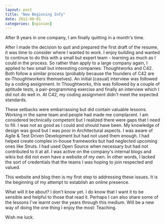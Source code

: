 ```yaml
---
layout: post
title: "New Beginning Infy"
date: 2012-08-01
categories: [opinion]
---
```


After 9 years in one company, I am finally quitting in a month's time. 

After I made the decision to quit and prepared the first draft of the resume, it was time to consider where I wanted to work. I enjoy building and wanted to continue to do this with a small but expert team - learning as much as I could in the process. So rather than apply to a large company again, I applied to two small but interesting companies: Thoughtworks and C42.  Both follow a similar process (probably because the founders of C42 are ex-Thoughtworkers themselves). An initial (casual) interview was followed by a coding assignment. In Thoughtworks, this was followed by a couple of aptitude tests, a pair-programming exercise and finally an interview which I did not do well in. At C42, my coding assignment didn't meet the expected standards.  

These setbacks were embarrassing but did contain valuable lessons. Working in the same team and people had made me complacent. I am considered technically competent but I realized there were gaps that I need to fill. I was not as good as I could and should have been. My knowledge of design was good but I was poor in Architectural aspects. I was aware of Agile & Test Driven Development but had not used them enough. I had helped create complex in-house frameworks but had neglected upcoming ones like Struts. I had used Open Source when necessary but had not contributed to it at all. I was active on the company's internal blogs and wikis but did not even have a website of my own. In other words, I lacked the sort of credentials that the teams I was hoping to join respected and valued. 

This website and blog then is my first step to addressing these issues. It is the beginning of my attempt to establish an online presence. 

What will it be about? I don't know yet. I do know that I want it to be sensible and helpful to those that read it. Perhaps I can also share some of the lessons I've learnt over the years through this medium. Will be a new way of doing the one thing I enjoy the most: Teaching. 

Wish me luck. 
